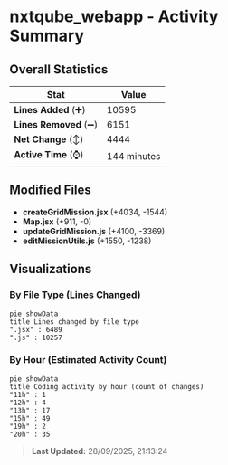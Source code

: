 # nxtqube_webapp - Activity Summary 

## Overall Statistics

| Stat                   | Value                                                             |
| ---------------------- | ----------------------------------------------------------------- |
| **Lines Added** (➕)   | 10595                                          |
| **Lines Removed** (➖) | 6151                                        |
| **Net Change** (↕)    | 4444                |
| **Active Time** (⌚)   | 144 minutes |


## Modified Files
- **createGridMission.jsx** (+4034, -1544)
- **Map.jsx** (+911, -0)
- **updateGridMission.js** (+4100, -3369)
- **editMissionUtils.js** (+1550, -1238)

## Visualizations

### By File Type (Lines Changed)

```mermaid
pie showData
title Lines changed by file type
".jsx" : 6489
".js" : 10257
```

### By Hour (Estimated Activity Count)

```mermaid
pie showData
title Coding activity by hour (count of changes)
"11h" : 1
"12h" : 4
"13h" : 17
"15h" : 49
"19h" : 2
"20h" : 35
```


> **Last Updated:** 28/09/2025, 21:13:24